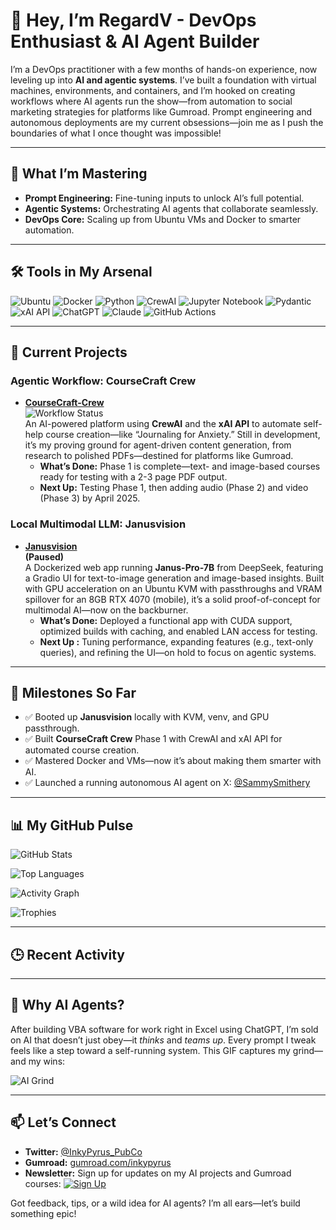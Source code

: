 <!-- Header Section: Confident intro with a nod to Gumroad -->

<!-- Confident intro with a nod to Gumroad -->
# 👋 Hey, I’m RegardV - DevOps Enthusiast & AI Agent Builder

<!-- Bio: Your tweak with virtual machines and "what I once thought was impossible" -->
I’m a DevOps practitioner with a few months of hands-on experience, now leveling up into **AI and agentic systems**. I’ve built a foundation with virtual machines, environments, and containers, and I’m hooked on creating workflows where AI agents run the show—from automation to social marketing strategies for platforms like Gumroad. Prompt engineering and autonomous deployments are my current obsessions—join me as I push the boundaries of what I once thought was impossible!

---

<!-- Learning Section: Your version, unchanged -->
## 🧠 What I’m Mastering
- **Prompt Engineering:** Fine-tuning inputs to unlock AI’s full potential.
- **Agentic Systems:** Orchestrating AI agents that collaborate seamlessly.
- **DevOps Core:** Scaling up from Ubuntu VMs and Docker to smarter automation.

---

<!-- Tools Section: Your tools, unchanged -->
## 🛠️ Tools in My Arsenal
![Ubuntu](https://img.shields.io/badge/Ubuntu-E95420?style=flat&logo=ubuntu)
![Docker](https://img.shields.io/badge/Docker-2496ED?style=flat&logo=docker)
![Python](https://img.shields.io/badge/Python-3776AB?style=flat&logo=python)
![CrewAI](https://img.shields.io/badge/CrewAI-FF6F61?style=flat)
![Jupyter Notebook](https://img.shields.io/badge/Jupyter-F37626?style=flat&logo=jupyter)
![Pydantic](https://img.shields.io/badge/Pydantic-FF6F00?style=flat&logo=python)
![xAI API](https://img.shields.io/badge/xAI-00A3E0?style=flat)
![ChatGPT](https://img.shields.io/badge/ChatGPT-74AA9C?style=flat&logo=openai)
![Claude](https://img.shields.io/badge/Claude-FF9900?style=flat)
![GitHub Actions](https://img.shields.io/badge/GitHub%20Actions-2088FF?style=flat&logo=github-actions)

---

<!-- Projects Section: Your updates with minor polish -->
## 🚀 Current Projects

### Agentic Workflow: CourseCraft Crew
- **[CourseCraft-Crew](https://github.com/RegardV/CourseCraftCrew)**  
  ![Workflow Status](https://github.com/RegardV/CourseCraftCrew/actions/workflows/main.yml/badge.svg)  
  An AI-powered platform using **CrewAI** and the **xAI API** to automate self-help course creation—like “Journaling for Anxiety.” Still in development, it’s my proving ground for agent-driven content generation, from research to polished PDFs—destined for platforms like Gumroad.  
  - **What’s Done:** Phase 1 is complete—text- and image-based courses ready for testing with a 2-3 page PDF output.  
  - **Next Up:** Testing Phase 1, then adding audio (Phase 2) and video (Phase 3) by April 2025.  

<!-- Tip as a comment for you -->
<!-- Tip: Your repo is live—keep pushing code to show progress! -->

### Local Multimodal LLM: Janusvision
- **[Janusvision](https://github.com/RegardV/Janusvision)**  
  **(Paused)**<br>
  A Dockerized web app running **Janus-Pro-7B** from DeepSeek, featuring a Gradio UI for text-to-image generation and image-based insights. Built with GPU acceleration on an Ubuntu KVM with passthroughs and VRAM spillover for an 8GB RTX 4070 (mobile), it’s a solid proof-of-concept for multimodal AI—now on the backburner.  
  - **What’s Done:** Deployed a functional app with CUDA support, optimized builds with caching, and enabled LAN access for testing.  
  - **Next Up :** Tuning performance, expanding features (e.g., text-only queries), and refining the UI—on hold to focus on agentic systems.  

<!-- Tip as a comment for you -->
<!-- Tip: Your Janusvision README is detailed—consider archiving the repo to signal its paused status! -->

---

<!-- Milestones Section: Your updates with SammySmithery -->
## 🌟 Milestones So Far
- ✅ Booted up **Janusvision** locally with KVM, venv, and GPU passthrough.
- ✅ Built **CourseCraft Crew** Phase 1 with CrewAI and xAI API for automated course creation.
- ✅ Mastered Docker and VMs—now it’s about making them smarter with AI.
- ✅ Launched a running autonomous AI agent on X: [@SammySmithery](https://x.com/SammySmithery)

---

<!-- Stats Section: Your version with activity graph, languages, and trophies -->
## 📊 My GitHub Pulse
<!-- General stats -->
![GitHub Stats](https://github-readme-stats.vercel.app/api?username=RegardV&show_icons=true&theme=radical)
<!-- Top languages -->
![Top Languages](https://github-readme-stats.vercel.app/api/top-langs/?username=RegardV&layout=compact&theme=radical)
<!-- Activity graph -->
![Activity Graph](https://github-profile-summary-cards.vercel.app/api/cards/profile-details?username=RegardV&theme=radical)
<!-- Trophies -->
![Trophies](https://github-profile-trophy.vercel.app/?username=RegardV&theme=radical&margin-w=15)

---

<!-- Activity Feed: Updated placeholder for auto-updates -->
## 🕒 Recent Activity
<!-- activity -->

---

<!-- Fun Fact Section: Your VBA story with minor polish -->
## 🤖 Why AI Agents?
After building VBA software for work right in Excel using ChatGPT, I’m sold on AI that doesn’t just obey—it *thinks* and *teams up*. Every prompt I tweak feels like a step toward a self-running system. This GIF captures my grind—and my wins:

![AI Grind](https://media1.giphy.com/media/v1.Y2lkPTc5MGI3NjExdHBtYzI5ZTI2ZHM4aDF4eDQ5bTZkb2dhZ210OHRsYjF3MjJzd3R6dyZlcD12MV9pbnRlcm5hbF9naWZfYnlfaWQmY3Q9Zw/xUA7aY0uswGx7WcigU/giphy.gif)

---

<!-- Connect Section: Your updated links with MailerLite button -->
## 📫 Let’s Connect
- **Twitter:** [@InkyPyrus_PubCo](https://x.com/InkyPyrus_PubCo)
- **Gumroad:** [gumroad.com/inkypyrus](https://inkypyrus.gumroad.com/)
- **Newsletter:** Sign up for updates on my AI projects and Gumroad courses: [![Sign Up](https://img.shields.io/badge/Sign%20Up-Now-green)](https://your-mailerlite-form-url) <!-- Add your MailerLite form URL! -->

Got feedback, tips, or a wild idea for AI agents? I’m all ears—let’s build something epic!
